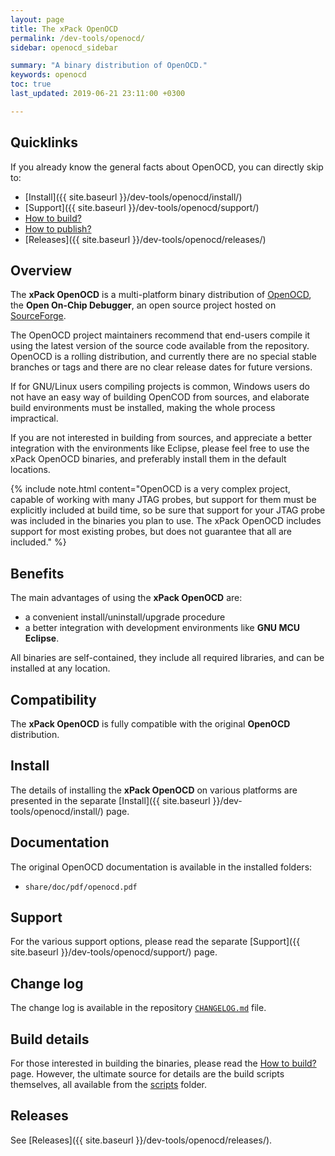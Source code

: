 ```yaml
---
layout: page
title: The xPack OpenOCD
permalink: /dev-tools/openocd/
sidebar: openocd_sidebar

summary: "A binary distribution of OpenOCD."
keywords: openocd
toc: true
last_updated: 2019-06-21 23:11:00 +0300

---
```


## Quicklinks

If you already know the general facts about OpenOCD, you can directly skip to:

* [Install]({{ site.baseurl }}/dev-tools/openocd/install/)
* [Support]({{ site.baseurl }}/dev-tools/openocd/support/)
* [How to build?](https://github.com/xpack-dev-tools/openocd-xpack/blob/xpack/README-BUILD.md)
* [How to publish?](https://github.com/xpack-dev-tools/openocd-xpack/blob/xpack/README-PUBLISH.md)
* [Releases]({{ site.baseurl }}/dev-tools/openocd/releases/)

## Overview

The **xPack OpenOCD** is a multi-platform binary distribution of 
[OpenOCD](http://openocd.org), the **Open On-Chip Debugger**, 
an open source project hosted on 
[SourceForge](https://sourceforge.net/projects/openocd/).

The OpenOCD project maintainers recommend that end-users 
compile it using the latest version of the source code available from 
the repository. OpenOCD is a rolling distribution, and currently 
there are no special stable branches or tags 
and there are no clear release dates for future versions. 

If for GNU/Linux users compiling projects is common, Windows users do not 
have an easy way of building OpenCOD from sources, and elaborate build
environments must be installed, making the whole process impractical.

If you are not interested in building from sources, and appreciate a 
better integration with the environments like Eclipse, please feel free to use 
the xPack OpenOCD binaries, and preferably install them in the default 
locations.

{% include note.html content="OpenOCD is a very complex project, capable 
of working with many JTAG probes, but support for them must be explicitly 
included at build time, so be sure that support for your JTAG probe was 
included in the binaries you plan to use. The xPack OpenOCD includes 
support for most existing probes, but does not guarantee that all are 
included." %}

## Benefits

The main advantages of using the **xPack OpenOCD** are:

- a convenient install/uninstall/upgrade procedure 
- a better integration with development environments 
  like **GNU MCU Eclipse**.

All binaries are self-contained, they include all required libraries,
and can be installed at any location.

## Compatibility

The **xPack OpenOCD** is fully compatible with the original **OpenOCD** 
distribution.

## Install

The details of installing the **xPack OpenOCD** on various platforms are 
presented in the separate 
[Install]({{ site.baseurl }}/dev-tools/openocd/install/) page.

## Documentation

The original OpenOCD documentation is available in the installed folders:

- `share/doc/pdf/openocd.pdf`
  
## Support

For the various support options, please read the separate 
[Support]({{ site.baseurl }}/dev-tools/openocd/support/) page.

## Change log

The change log is available in the repository
[`CHANGELOG.md`](https://github.com/xpack-dev-tools/openocd-xpack/blob/xpack/CHANGELOG.md) file.

## Build details

For those interested in building the binaries, please read the 
[How to build?](https://github.com/xpack-dev-tools/openocd-xpack/blob/xpack/README-BUILD.md) page. 
However, the ultimate source for details are the build scripts themselves, 
all available from the [scripts](https://github.com/xpack-dev-tools/openocd-xpack/tree/xpack/scripts/) folder.

## Releases

See [Releases]({{ site.baseurl }}/dev-tools/openocd/releases/).

